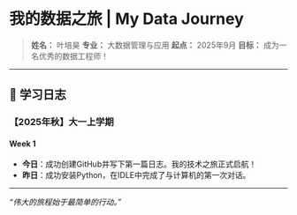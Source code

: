 # 我的数据之旅 | My Data Journey

> **姓名：** 叶培昊
> **专业：** 大数据管理与应用
> **起点：** 2025年9月
> **目标：** 成为一名优秀的数据工程师！

---

## 🚀 学习日志

### 【2025年秋】大一上学期

#### **Week 1**
*   **今日**：成功创建GitHub并写下第一篇日志。我的技术之旅正式启航！
*   **昨日**：成功安装Python，在IDLE中完成了与计算机的第一次对话。

---
*“伟大的旅程始于最简单的行动。”*
